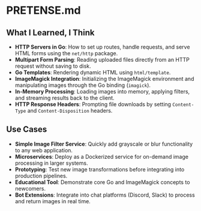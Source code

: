 # PRETENSE.md

## What I Learned, I Think

- **HTTP Servers in Go**: How to set up routes, handle requests, and serve HTML forms using the `net/http` package.
- **Multipart Form Parsing**: Reading uploaded files directly from an HTTP request without saving to disk.
- **Go Templates**: Rendering dynamic HTML using `html/template`.
- **ImageMagick Integration**: Initializing the ImageMagick environment and manipulating images through the Go binding (`imagick`).
- **In-Memory Processing**: Loading images into memory, applying filters, and streaming results back to the client.
- **HTTP Response Headers**: Prompting file downloads by setting `Content-Type` and `Content-Disposition` headers.

## Use Cases

- **Simple Image Filter Service**: Quickly add grayscale or blur functionality to any web application.
- **Microservices**: Deploy as a Dockerized service for on-demand image processing in larger systems.
- **Prototyping**: Test new image transformations before integrating into production pipelines.
- **Educational Tool**: Demonstrate core Go and ImageMagick concepts to newcomers.
- **Bot Extensions**: Integrate into chat platforms (Discord, Slack) to process and return images in real time.
